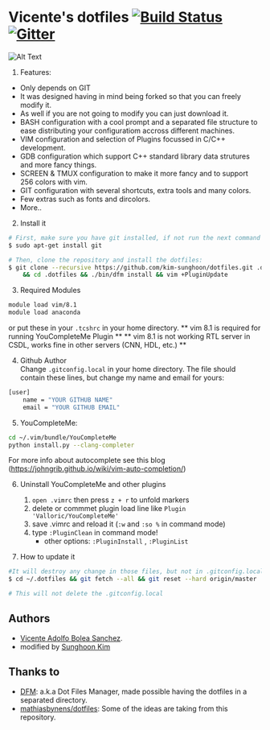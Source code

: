 # Vicente's dotfiles [![Build Status](https://travis-ci.org/vicentebolea/dotfiles.svg?branch=master)](https://travis-ci.org/vicentebolea/dotfiles) [![Gitter](https://badges.gitter.im/Join%20Chat.svg)](https://gitter.im/vicentebolea/dotfiles?utm_source=badge&utm_medium=badge&utm_campaign=pr-badge&utm_content=badge)

![Alt Text](https://raw.github.com/vicentebolea/dotfiles/master/screenshot.gif "My personal configuration for the Linux terminal with 256 colors")



1. Features:
 - Only depends on GIT
 - It was designed having in mind being forked so that you can freely modify it.
 - As well if you are not going to modify you can just download it.
 - BASH configuration with a cool prompt and a separated file structure to ease distributing your configuratiom accross different machines.
 - VIM configuration and selection of Plugins focussed in C/C++ development.
 - GDB configuration which support C++ standard library data strutures and more fancy things.
 - SCREEN & TMUX configuration to make it more fancy and to support 256 colors with vim.
 - GIT configuration with several shortcuts, extra tools and many colors.
 - Few extras such as fonts and dircolors.
 - More..

2. Install it
    
```sh
# First, make sure you have git installed, if not run the next command if you are in ubuntu:
$ sudo apt-get install git

# Then, clone the repository and install the dotfiles:
$ git clone --recursive https://github.com/kim-sunghoon/dotfiles.git .dotfiles \
    && cd .dotfiles && ./bin/dfm install && vim +PluginUpdate
```

3. Required Modules 

```sh
module load vim/8.1
module load anaconda 
```
or put these in your `.tcshrc` in your home directory.
    ** vim 8.1 is required for running YouCompleteMe Plugin **
    ** vim 8.1 is not working RTL server in CSDL, works fine in other servers (CNN, HDL, etc.) **

4. Github Author  
Change `.gitconfig.local` in your home directory. 
The file should contain these lines, but change my name and email for yours:

```sh
[user]
    name = "YOUR GITHUB NAME"
    email = "YOUR GITHUB EMAIL"
```

5. YouCompleteMe:
 ```sh 
 cd ~/.vim/bundle/YouCompleteMe 
 python install.py --clang-completer  
 
 ```

For more info about autocomplete see this blog (https://johngrib.github.io/wiki/vim-auto-completion/)

6. Uninstall YouCompleteMe and other plugins
    1. `open .vimrc` then press `z + r` to unfold markers
    2. delete or commmet plugin load line like `Plugin 'Valloric/YouCompleteMe'`
    3. save .vimrc and reload it (`:w` and `:so %` in command mode)
    4. type `:PluginClean` in command mode!
        - other options: `:PluginInstall` , `:PluginList`

7. How to update it
```sh
#It will destroy any change in those files, but not in .gitconfig.local. Go to dotfiles directory
$ cd ~/.dotfiles && git fetch --all && git reset --hard origin/master

# This will not delete the .gitconfig.local
```


## Authors
 - [Vicente Adolfo Bolea Sanchez][vicente].
 - modified by [Sunghoon Kim](https://github.com/kim-sunghoon)
## Thanks to
 - [DFM][dfm]:                    a.k.a Dot Files Manager, made possible having the dotfiles in a separated directory.
 - [mathiasbynens/dotfiles][mat]: Some of the ideas are taking from this repository.

<!-- Links -->
[dfm]:     https://github.com/justone/dfm
[mat]:     https://github.com/mathiasbynens/dotfiles
[vicente]: https://github.com/vicentebolea
[dicl]:    http://dicl.unist.ac.kr
[conv]:    https://github.com/vicentebolea/dotfiles/issues/3
